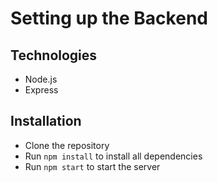 # Setting up the Backend

## Technologies

- Node.js
- Express

## Installation

- Clone the repository
- Run `npm install` to install all dependencies
- Run `npm start` to start the server
